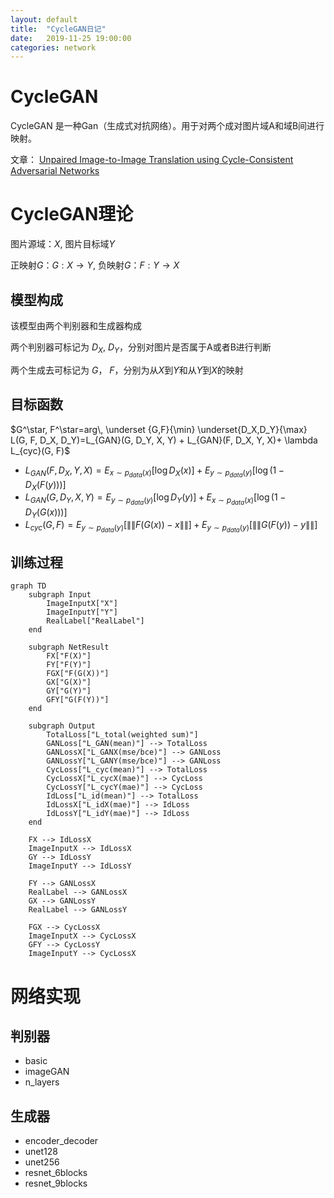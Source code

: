 ```yaml
---
layout: default
title:  "CycleGAN日记"
date:   2019-11-25 19:00:00
categories: network
---
```


# CycleGAN

CycleGAN 是一种Gan（生成式对抗网络）。用于对两个成对图片域A和域B间进行映射。

文章： [Unpaired Image-to-Image Translation using Cycle-Consistent Adversarial Networks](https://arxiv.org/abs/1703.10593)

# CycleGAN理论

图片源域：$X$, 图片目标域$Y$

正映射$G$：$G:X \rightarrow Y$, 负映射$G$：$F:Y \rightarrow X$

## 模型构成

该模型由两个判别器和生成器构成

两个判别器可标记为 $D_X$, $D_Y$，分别对图片是否属于A或者B进行判断

两个生成去可标记为 $G$， $F$，分别为从$X$到$Y$和从$Y$到$X$的映射

## 目标函数

$G^\star, F^\star=arg\, \underset {G,F}{\min} \underset{D_X,D_Y}{\max} L(G, F, D_X, D_Y)=L_{GAN}(G, D_Y, X, Y) + L_{GAN}(F, D_X, Y, X)+ \lambda L_{cyc}(G, F)$

* $L_{GAN}(F, D_X, Y, X)=E_{x \sim p_{data}(x)}[\log D_X(x)]+E_{y\sim p_{data}(y)}[\log (1-D_X(F(y)))]$
* $L_{GAN}(G, D_Y, X, Y)=E_{y \sim p_{data}(y)}[\log D_Y(y)]+E_{x\sim p_{data}(x)}[\log (1-D_Y(G(x)))]$
* $L_{cyc}(G, F)=E_{y\sim p_{data}(y)}[\|\|F(G(x))-x\|\|]+E_{y\sim p_{data}(y)}[\|\|G(F(y))-y\|\|]$

## 训练过程

``` mermaid
graph TD
    subgraph Input
        ImageInputX["X"]
        ImageInputY["Y"]
        RealLabel["RealLabel"]
    end

    subgraph NetResult
        FX["F(X)"]
        FY["F(Y)"]
        FGX["F(G(X))"]
        GX["G(X)"]
        GY["G(Y)"]
        GFY["G(F(Y))"]
    end

    subgraph Output
        TotalLoss["L_total(weighted sum)"]
        GANLoss["L_GAN(mean)"] --> TotalLoss
        GANLossX["L_GANX(mse/bce)"] --> GANLoss
        GANLossY["L_GANY(mse/bce)"] --> GANLoss
        CycLoss["L_cyc(mean)"] --> TotalLoss
        CycLossX["L_cycX(mae)"] --> CycLoss
        CycLossY["L_cycY(mae)"] --> CycLoss
        IdLoss["L_id(mean)"] --> TotalLoss
        IdLossX["L_idX(mae)"] --> IdLoss
        IdLossY["L_idY(mae)"] --> IdLoss
    end

    FX --> IdLossX
    ImageInputX --> IdLossX
    GY --> IdLossY
    ImageInputY --> IdLossY

    FY --> GANLossX
    RealLabel --> GANLossX
    GX --> GANLossY
    RealLabel --> GANLossY

    FGX --> CycLossX
    ImageInputX --> CycLossX
    GFY --> CycLossY
    ImageInputY --> CycLossX
```

# 网络实现

## 判别器

* basic
* imageGAN
* n_layers

## 生成器

* encoder_decoder
* unet128
* unet256
* resnet_6blocks
* resnet_9blocks
